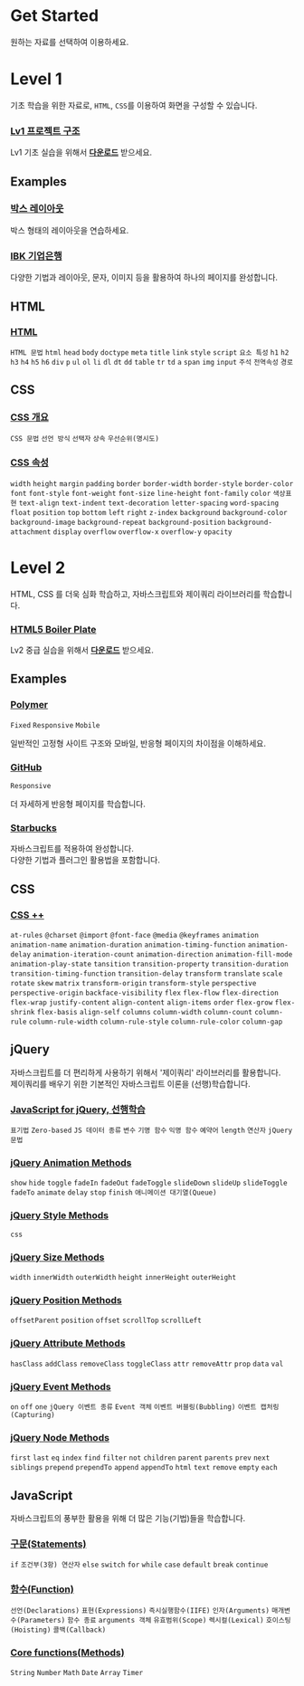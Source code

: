 # Get Started

원하는 자료를 선택하여 이용하세요.

# Level 1

기초 학습을 위한 자료로, `HTML`, `CSS`를 이용하여 화면을 구성할 수 있습니다.

### [Lv1 프로젝트 구조](https://github.com/HeropCode/Public-Basic)

Lv1 기초 실습을 위해서 **[다운로드](https://github.com/HeropCode/Public-Basic)** 받으세요.

## Examples

### [박스 레이아웃](https://github.com/HeropCode/Box-Layouts)

박스 형태의 레이아웃을 연습하세요.

### [IBK 기업은행](https://github.com/HeropCode/IBK-IndustrialBank)

다양한 기법과 레이아웃, 문자, 이미지 등을 활용하여 하나의 페이지를 완성합니다.

## HTML

### [HTML](https://parkyoungwoong.github.io/setPresentation/presentations/level1/html/)

`HTML 문법` `html` `head` `body` `doctype` `meta` `title` `link` `style` `script` `요소 특성` `h1` `h2` `h3` `h4` `h5` `h6` `div` `p` `ul` `ol` `li` `dl` `dt` `dd` `table` `tr` `td` `a` `span` `img` `input` `주석` `전역속성` `경로`

## CSS

### [CSS 개요](https://parkyoungwoong.github.io/setPresentation/presentations/level1/css/summary)

`CSS 문법` `선언 방식` `선택자` `상속` `우선순위(명시도)`

### [CSS 속성](https://parkyoungwoong.github.io/setPresentation/presentations/level1/css/properties)

`width` `height` `margin` `padding` `border` `border-width` `border-style` `border-color` `font` `font-style` `font-weight` `font-size` `line-height` `font-family` `color` `색상표현` `text-align` `text-indent` `text-decoration` `letter-spacing` `word-spacing` `float` `position` `top` `bottom` `left` `right` `z-index` `background` `background-color` `background-image` `background-repeat` `background-position` `background-attachment` `display` `overflow` `overflow-x` `overflow-y` `opacity`

# Level 2

HTML, CSS 를 더욱 심화 학습하고, 자바스크립트와 제이쿼리 라이브러리를 학습합니다.

### [HTML5 Boiler Plate](https://github.com/HeropCode/Public-Advanced)

Lv2 중급 실습을 위해서 **[다운로드](https://github.com/HeropCode/Public-Advanced)** 받으세요.

## Examples

### [Polymer](https://github.com/HeropCode/Polymer-Responsive-Mobile-Fixed)

`Fixed` `Responsive` `Mobile`

일반적인 고정형 사이트 구조와 모바일, 반응형 페이지의 차이점을 이해하세요.

### [GitHub](https://github.com/HeropCode/GitHub-Responsive)

`Responsive`

더 자세하게 반응형 페이지를 학습합니다.

### [Starbucks](https://github.com/HeropCode/Starbucks)

자바스크립트를 적용하여 완성합니다.<br>
다양한 기법과 플러그인 활용법을 포함합니다.

## CSS

### [CSS ++](https://parkyoungwoong.github.io/setPresentation/presentations/level2/css3)

`at-rules` `@charset` `@import` `@font-face` `@media` `@keyframes` `animation` `animation-name` `animation-duration` `animation-timing-function` `animation-delay` `animation-iteration-count` `animation-direction` `animation-fill-mode` `animation-play-state` `tansition` `transition-property` `transition-duration` `transition-timing-function` `transition-delay` `transform` `translate` `scale` `rotate` `skew` `matrix` `transform-origin` `transform-style` `perspective` `perspective-origin` `backface-visibility` `flex` `flex-flow` `flex-direction` `flex-wrap` `justify-content` `align-content` `align-items` `order` `flex-grow` `flex-shrink` `flex-basis` `align-self` `columns` `column-width` `column-count` `column-rule` `column-rule-width` `column-rule-style` `column-rule-color` `column-gap`

## jQuery

자바스크립트를 더 편리하게 사용하기 위해서 '제이쿼리' 라이브러리를 활용합니다.<br>
제이쿼리를 배우기 위한 기본적인 자바스크립트 이론을 (선행)학습합니다. 

### [JavaScript for jQuery, 선행학습](https://parkyoungwoong.github.io/setPresentation/presentations/level2/jquery/prior_learning)

`표기법` `Zero-based` `JS 데이터 종류` `변수` `기명 함수` `익명 함수` `예약어` `length` `연산자` `jQuery 문법`

### [jQuery Animation Methods](https://parkyoungwoong.github.io/setPresentation/presentations/level2/jquery/animation)

`show` `hide` `toggle` `fadeIn` `fadeOut` `fadeToggle` `slideDown` `slideUp` `slideToggle` `fadeTo` `animate` `delay` `stop` `finish` `애니메이션 대기열(Queue)`

### [jQuery Style Methods](https://parkyoungwoong.github.io/setPresentation/presentations/level2/jquery/style)

`css`

### [jQuery Size Methods](https://parkyoungwoong.github.io/setPresentation/presentations/level2/jquery/size)

`width` `innerWidth` `outerWidth` `height` `innerHeight` `outerHeight`

### [jQuery Position Methods](https://parkyoungwoong.github.io/setPresentation/presentations/level2/jquery/position)

`offsetParent` `position` `offset` `scrollTop` `scrollLeft`

### [jQuery Attribute Methods](https://parkyoungwoong.github.io/setPresentation/presentations/level2/jquery/attribute)

`hasClass` `addClass` `removeClass` `toggleClass` `attr` `removeAttr` `prop` `data` `val`

### [jQuery Event Methods](https://parkyoungwoong.github.io/setPresentation/presentations/level2/jquery/event)

`on` `off` `one` `jQuery 이벤트 종류` `Event 객체` `이벤트 버블링(Bubbling)` `이벤트 캡처링(Capturing)`
 
### [jQuery Node Methods](https://parkyoungwoong.github.io/setPresentation/presentations/level2/jquery/node)

`first` `last` `eq` `index` `find` `filter` `not` `children` `parent` `parents` `prev` `next` `siblings` `prepend` `prependTo` `append` `appendTo` `html` `text` `remove` `empty` `each`

## JavaScript

자바스크립트의 풍부한 활용을 위해 더 많은 기능(기법)들을 학습합니다.

### [구문(Statements)](https://parkyoungwoong.github.io/setPresentation/presentations/level2/javascript/statements)

`if` `조건부(3항) 연산자` `else` `switch` `for` `while` `case` `default` `break` `continue`

### [함수(Function)](https://parkyoungwoong.github.io/setPresentation/presentations/level2/javascript/function)

`선언(Declarations)` `표현(Expressions)` `즉시실행함수(IIFE)` `인자(Arguments)` `매개변수(Parameters)` `함수 종료` `arguments 객체` `유효범위(Scope)` `렉시컬(Lexical)` `호이스팅(Hoisting)` `콜백(Callback)`

### [Core functions(Methods)](https://parkyoungwoong.github.io/setPresentation/presentations/level2/javascript/core_functions)

`String` `Number` `Math` `Date` `Array` `Timer`

